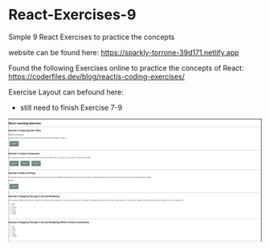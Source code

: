 # React-Exercises-9
Simple 9 React Exercises to practice the concepts

website can be found here: https://sparkly-torrone-39d171.netlify.app

Found the following Exercises online to practice the concepts of React: https://coderfiles.dev/blog/reactjs-coding-exercises/

Exercise Layout can befound here: 
- still need to finish Exercise 7-9

![pillars](images/layout.jpg)
